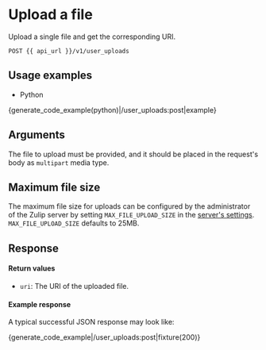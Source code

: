 # Upload a file

Upload a single file and get the corresponding URI.

`POST {{ api_url }}/v1/user_uploads`

## Usage examples
<div class="code-section" markdown="1">
<ul class="nav">
<li data-language="python">Python</li>
</ul>
<div class="blocks">

<div data-language="python" markdown="1">

{generate_code_example(python)|/user_uploads:post|example}

</div>

</div>

</div>

## Arguments

The file to upload must be provided, and it should be placed in the request's
body as `multipart` media type.

## Maximum file size

The maximum file size for uploads can be configured by the
administrator of the Zulip server by setting `MAX_FILE_UPLOAD_SIZE`
in the [server's settings][1]. `MAX_FILE_UPLOAD_SIZE` defaults
to 25MB.

[1]: https://zulip.readthedocs.io/en/latest/subsystems/settings.html#server-settings

## Response

#### Return values

* `uri`: The URI of the uploaded file.

#### Example response

A typical successful JSON response may look like:

{generate_code_example|/user_uploads:post|fixture(200)}
